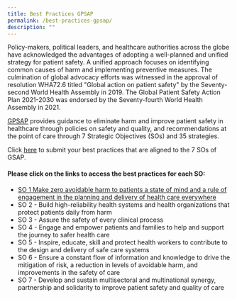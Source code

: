 ```yaml
---
title: Best Practices GPSAP
permalink: /best-practices-gpsap/
description: ""
---
```

Policy-makers, political leaders, and healthcare authorities across the globe have acknowledged the advantages of adopting a well-planned and unified strategy for patient safety. A unified approach focuses on identifying common causes of harm and implementing preventive measures. The culmination of global advocacy efforts was witnessed in the approval of resolution WHA72.6 titled "Global action on patient safety" by the Seventy-second World Health Assembly in 2019. The Global Patient Safety Action Plan 2021-2030 was endorsed by the Seventy-fourth World Health Assembly in 2021.

[GPSAP](https://www.who.int/publications/i/item/9789240032705) provides guidance to eliminate harm and improve patient safety in healthcare through policies on safety and quality, and recommendations at the point of care through 7 Strategic Objectives (SOs) and 35 strategies. 

Click [here](https://form.gov.sg/64631e5f0fbfe400126c8e0d) to submit your best practices that are aligned to the 7 SOs of GSAP.

#### Please click on the links to access the best practices for each SO:

* [SO 1 Make zero avoidable harm to patients a state of mind and a rule of engagement in the planning and delivery of health care everywhere](/strategic-objective-1/)
* SO 2 - Build high-reliability health systems and health organizations that protect patients daily from harm
* SO 3 - Assure the safety of every clinical process
* SO 4 - Engage and empower patients and families to help and support the journey to safer health care
* SO 5 - Inspire, educate, skill and protect health workers to contribute to the design and delivery of safe care systems
* SO 6 - Ensure a constant flow of information and knowledge to drive the mitigation of risk, a reduction in levels of avoidable harm, and improvements in the safety of care
* SO 7 - Develop and sustain multisectoral and multinational synergy, partnership and solidarity to improve patient safety and quality of care